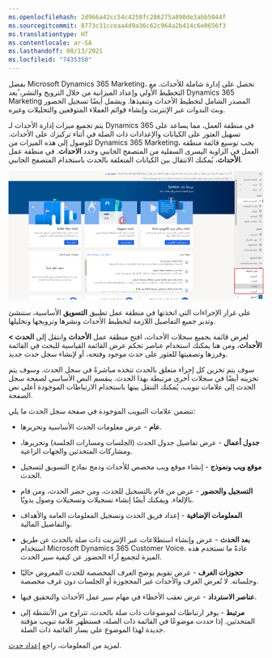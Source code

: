 ```yaml
---
ms.openlocfilehash: 2d966a42cc54c4258fc286275a890de3abb5044f
ms.sourcegitcommit: 8773c31cceaa4d9a36c62c964a2b414c6e0656f3
ms.translationtype: HT
ms.contentlocale: ar-SA
ms.lasthandoff: 08/13/2021
ms.locfileid: "7435350"
---
```

بفضل Microsoft Dynamics 365 Marketing، تحصل على إدارة شاملة للأحداث. مع التخطيط الأولي وإعداد الميزانية من خلال الترويج والنشر، ُيعد Dynamics 365 Marketing المصدر الشامل لتخطيط الأحداث وتنفيذها. ويشمل أيضًا تسجيل الحضور وبث الندوات عبر الإنترنت وإنشاء قوائم العملاء المتوقعين والتحليلات وغيره. 

يتم تجميع ميزات إدارة الأحداث لـ Dynamics 365 في منطقة العمل، مما يساعد على تسهيل العثور على الكيانات والإعدادات ذات الصلة في أثناء تركيزك على الأحداث. للوصول إلى هذه الميزات من Dynamics 365 Marketing، يجب توسيع قائمة منطقة العمل في الزاوية اليسرى السفلية من المتصفح الجانبي وحدد **الاحداث**. في منطقة عمل **الأحداث**، يُمكنك الانتقال بين الكيانات المتعلقة بالحدث باستخدام المتصفح الجانبي. 

![لقطة شاشة لمنطقة عمل تطبيق "التسويق" مع قائمة التنقل.](../media/event-navigation.png)

على غرار الإجراءات التي اتخذتها في منطقة عمل تطبيق **التسويق** الأساسية، ستنشئ وتدير جميع التفاصيل اللازمة لتخطيط الأحداث ونشرها وترويجها وتحليلها. 

لعرض قائمة بجميع سجلات الأحداث، افتح منطقة عمل **الأحداث** وانتقل إلى **الحدث > الأحداث**، ومن هنا يمكنك استخدام عناصر تحكم عرض القائمة القياسية للبحث في القائمة وفرزها وتصفيتها للعثور على حدث موجود وفتحه، أو لإنشاء سجل حدث جديد.

سوف يتم تخزين كل إجراء متعلق بالحدث تتخذه مباشرةً في سجل الحدث. وسوف يتم تخزينه أيضًا في سجلات أخرى مرتبطة بهذا الحدث. ينقسم النص الأساسي لصفحة سجل الحدث إلى علامات تبويب، يُمكنك التنقل بينها باستخدام الارتباطات الموجودة أعلى نص الصفحة. 

تتضمن علامات التبويب الموجودة في صفحة سجل الحدث ما يلي:

-   **عام** - عرض معلومات الحدث الأساسية وتحريرها.

-   **جدول أعمال** - عرض تفاصيل جدول الحدث (الجلسات ومسارات الجلسة) وتحريرها، ومشاركات المتحدثين والجهات الراعية.

-   **موقع ويب ونموذج** - إنشاء موقع ويب مخصص للأحداث ودمج نماذج التسويق لتسجيل الحدث.

-   **التسجيل والحضور** - عرض من قام بالتسجيل للحدث، ومن حضر الحدث، ومن قام بالإلغاء. ويمكنك أيضًا إنشاء تسجيلات وتسجيلات وصول يدويًا.

-   **المعلومات الإضافية** - إعداد فريق الحدث وتسجيل المعلومات العامة والأهداف والتفاصيل المالية.

-   **بعد الحدث** - عرض وإنشاء استطلاعات عبر الإنترنت ذات صلة بالحدث عن طريق استخدام Microsoft Dynamics 365 Customer Voice. عادةً ما تستخدم هذه الميزة لتجميع آراء الحضور عن كيفية سير الحدث.

-   **حجوزات الغرف** - عرض تقويم يوضح الغرف المخصصة للحدث المعروض حاليًا وجلساته.
    لا تُعرض الغرف والأحداث غير المحجوزة أو الجلسات دون غرف مخصصة.

-   **عناصر الاسترداد** - عرض تعقب الأخطاء في مهام سير عمل الأحداث والتحقيق فيها.

-   **مرتبط** - يوفر ارتباطات لموضوعات ذات صلة بالحدث، تتراوح من الأنشطة إلى المتحدثين. إذا حددت موضوعًا في القائمة ذات الصلة، فستظهر علامة تبويب مؤقتة جديدة لهذا الموضوع على يسار القائمة ذات الصلة.

لمزيد من المعلومات، راجع [إعداد حدث](/dynamics365/marketing/set-up-event?azure-portal=true). 
